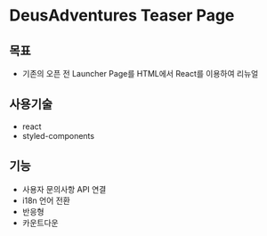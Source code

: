 # DeusAdventures Teaser Page

## 목표

- 기존의 오픈 전 Launcher Page를 HTML에서 React를 이용하여 리뉴얼

## 사용기술

- react
- styled-components

## 기능

- 사용자 문의사항 API 연결
- i18n 언어 전환
- 반응형
- 카운트다운
